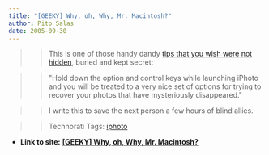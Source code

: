 ```yaml
---
title: "[GEEKY] Why, oh, Why, Mr. Macintosh?"
author: Pito Salas
date: 2005-09-30
---
```



>>

>> This is one of those handy dandy [tips that you wish were not
hidden](<http://homepage.mac.com/butlers/iPhotoExtractor/rebuild.htm>), buried
and kept secret:

>>

>> "Hold down the option and control keys while launching iPhoto and you will
be treated to a very nice set of options for trying to recover your photos
that have mysteriously disappeared."

>>

>> I write this to save the next person a few hours of blind allies.

>>

>> Technorati Tags: [iphoto](<http://www.technorati.com/tag/iphoto>)


* **Link to site:** **[[GEEKY] Why, oh, Why, Mr. Macintosh?](None)**
